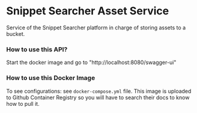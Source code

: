 # Snippet Searcher Asset Service
Service of the Snippet Searcher platform in charge of storing assets to a bucket.

### How to use this API?

Start the docker image and go to "http://localhost:8080/swagger-ui"

### How to use this Docker Image

To see configurations: see `docker-compose.yml` file.
This image is uploaded to Github Container Registry so you will have to search their docs to know how to pull it.
